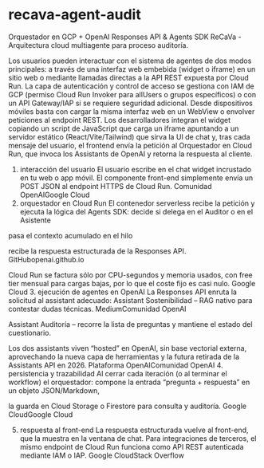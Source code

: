 # recava-agent-audit
Orquestador en GCP + OpenAI Responses API &amp; Agents SDK
ReCaVa - Arquitectura cloud multiagente para proceso auditoría.

Los usuarios pueden interactuar con el sistema de agentes de dos modos principales:
a través de una interfaz web embebida (widget o iframe) en un sitio web
o mediante llamadas directas a la API REST expuesta por Cloud Run. 
La capa de autenticación y control de acceso se gestiona con IAM de GCP (permiso Cloud Run Invoker para allUsers o grupos específicos) o con un API Gateway/IAP si se requiere seguridad adicional. 
Desde dispositivos móviles basta con cargar la misma interfaz web en un WebView o envolver peticiones al endpoint REST. Los desarrolladores integran el widget copiando un script de JavaScript que carga un iframe apuntando a un servidor estático (React/Vite/Tailwind) que sirva la UI de chat y, tras cada mensaje del usuario, el frontend envía la petición al Orquestador en Cloud Run, que invoca los Assistants de OpenAI y retorna la respuesta al cliente.

1. interacción del usuario
El usuario escribe en el chat widget incrustado en tu web o app móvil. El componente front-end simplemente envía un POST JSON al endpoint HTTPS de Cloud Run. Comunidad OpenAIGoogle Cloud
2. orquestador en Cloud Run
El contenedor serverless recibe la petición y ejecuta la lógica del Agents SDK:
decide si delega en el Auditor o en el Asistente


pasa el contexto acumulado en el hilo


recibe la respuesta estructurada de la Responses API. GitHubopenai.github.io


Cloud Run se factura sólo por CPU-segundos y memoria usados, con free tier mensual para cargas bajas, por lo que el coste fijo es casi nulo. Google Cloud
3. ejecución de agentes en OpenAI
La Responses API enruta la solicitud al assistant adecuado:
Assistant Sostenibilidad – RAG nativo para contestar dudas técnicas. MediumComunidad OpenAI


Assistant Auditoría – recorre la lista de preguntas y mantiene el estado del cuestionario.


Los dos assistants viven “hosted” en OpenAI, sin base vectorial externa, aprovechando la nueva capa de herramientas y la futura retirada de la Assistants API en 2026. Plataforma OpenAIComunidad OpenAI
4. persistencia y trazabilidad
Al cerrar cada iteración (o al terminar el workflow) el orquestador:
compone la entrada “pregunta + respuesta” en un objeto JSON/Markdown,


la guarda en Cloud Storage o Firestore para consulta y auditoría. Google CloudGoogle Cloud


5. respuesta al front-end
La respuesta estructurada vuelve al front-end, que la muestra en la ventana de chat. Para integraciones de terceros, el mismo endpoint de Cloud Run funciona como API REST autenticada mediante IAM o IAP. Google CloudStack Overflow
